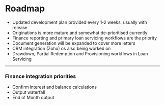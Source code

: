 # Roadmap

- Updated development plan provided every 1-2 weeks, usually with release
- Originations is more mature and somewhat de-prioritised currently
- Finance reporting and primary loan servicing workflows are the priority
- Document generation will be expanded to cover more letters
- CRM integration (Zoho) os also being worked on
- Drawdown, Partial Redemption and Provisioning workflows in Loan Servicing

---

### Finance integration priorities 

- Confirm interest and balance calculations
- Output waterfall 
- End of Month output
